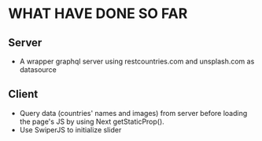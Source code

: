 # WHAT HAVE DONE SO FAR
## Server
- A wrapper graphql server using restcountries.com and unsplash.com as datasource
## Client
- Query data (countries' names and images) from server before loading the page's JS by using Next getStaticProp(). 
- Use SwiperJS to initialize slider